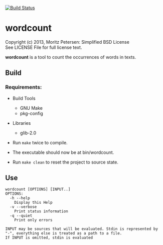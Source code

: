 [![Build Status](https://travis-ci.org/motersen/wordcount.png?branch=master)](https://travis-ci.org/motersen/wordcount)

wordcount
=========

Copyright (c) 2013, Moritz Petersen: Simplified BSD License  
See LICENSE File for full license text.

__wordcount__ is a tool to count the occurrences of words in texts.

## Build

### Requirements:

- Build Tools
  + GNU Make
  + pkg-config
- Libraries
  + glib-2.0

- Run ```make``` twice to compile.
- The executable should now be at bin/wordcount.
- Run ```make clean``` to reset the project to source state.

## Use

```
wordcount [OPTIONS] [INPUT..]
OPTIONS:
  -h --help
    Display this Help
  -v --verbose
    Print status information
  -q --quiet
    Print only errors

INPUT may be sources that will be evaluated. Stdin is represented by
"-", everything else is treated as a path to a file.
If INPUT is omitted, stdin is evaluated
```
